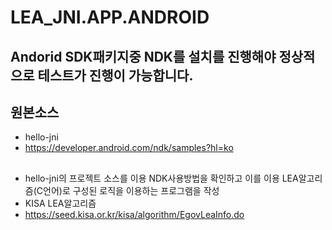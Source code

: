 # LEA_JNI.APP.ANDROID

## Andorid SDK패키지중 NDK를 설치를 진행해야 정상적으로 테스트가 진행이 가능합니다.

## 원본소스
* hello-jni
* https://developer.android.com/ndk/samples?hl=ko

##
* hello-jni의 프로젝트 소스를 이용 NDK사용방법을 확인하고 이를 이용 LEA알고리즘(C언어)로 구성된 로직을 이용하는 프로그램을 작성
* KISA LEA알고리즘
* https://seed.kisa.or.kr/kisa/algorithm/EgovLeaInfo.do
